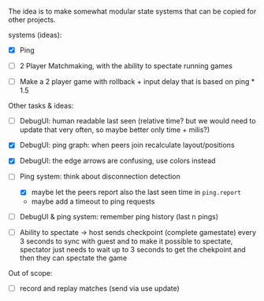 The idea is to make somewhat modular state systems that can be copied for other projects.


systems (ideas):

- [X] Ping
- [ ] 2 Player Matchmaking, with the ability to spectate running games
- [ ] Make a 2 player game with rollback + input delay that is based on ping * 1.5


Other tasks & ideas:
- [ ] DebugUI: human readable last seen (relative time? but we would need to update that very often, so maybe better only time + milis?)
- [X] DebugUI: ping graph: when peers join recalculate layout/positions 
- [X] DebugUI: the edge arrows are confusing, use colors instead
- [ ] Ping system: think about disconnection detection
    - [X] maybe let the peers report also the last seen time in `ping.report`
    - maybe add a timeout to ping requests
- [ ] DebugUI & ping system: remember ping history (last n pings)

- [ ] Ability to spectate -> host sends checkpoint (complete gamestate) every 3 seconds to sync with guest and to make it possible to spectate, spectator just needs to wait up to 3 seconds to get the chekpoint and then they can spectate the game

Out of scope:
- [ ] record and replay matches (send via use update)